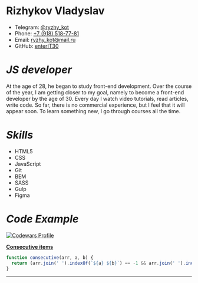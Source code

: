 # **Rizhykov Vladyslav**

+ Telegram: [@ryzhy_kot](https://t.me/ryzhy_kot)
+ Phone: [+7 (918) 518-77-81](+79185187781)
+ Email: ryzhy_kot@mail.ru
+ GitHub: [enterIT30](https://github.com/enterIT30)


# _JS developer_

At the age of 28, he began to study front-end development. Over the course of the year, I am getting closer to my goal, namely to become a front-end developer by the age of 30. Every day I watch video tutorials, read articles, write code. So far, there is no commercial experience, but I feel that it will appear soon. To learn something new, I go through courses all the time.


# _Skills_

+ HTML5
+ CSS
+ JavaScript
+ Git
+ BEM
+ SASS
+ Gulp
+ Figma


# _Code Example_

[![Codewars Profile](https://www.codewars.com/users/enterIT30/badges/large)](https://www.codewars.com/users/enterIT30)

**[Consecutive items](https://www.codewars.com/kata/5f6d533e1475f30001e47514)**

```javascript
function consecutive(arr, a, b) {
  return (arr.join(' ').indexOf(`${a} ${b}`) == -1 && arr.join(' ').indexOf(`${b} ${a}`) == -1) ? false : true;
}
```
---